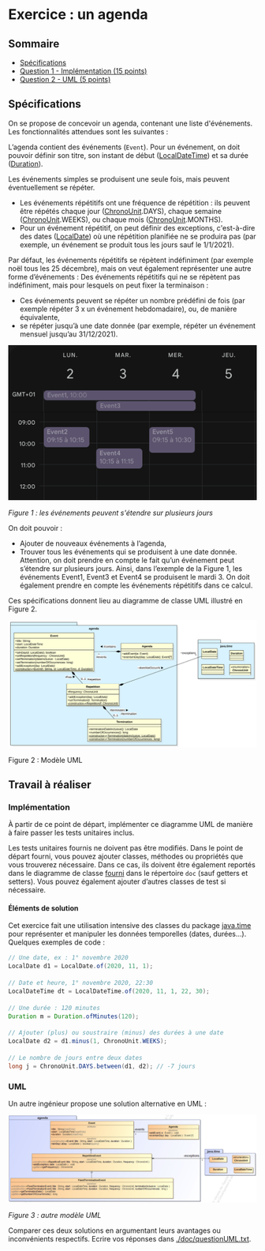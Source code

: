 # Exercice : un agenda

## Sommaire
- [Spécifications](#Spécifications)
- [Question 1 - Implémentation (15 points)](#Implémentation)
- [Question 2 - UML (5 points)](#UML)

## Spécifications
On se propose de concevoir un agenda, contenant une liste d'événements. Les fonctionnalités attendues sont les suivantes :

L’agenda contient des événements (`Event`). Pour un événement, on doit pouvoir définir son titre, son instant de début ([LocalDateTime](https://docs.oracle.com/javase/8/docs/api/java/time/LocalDateTime.html)) et sa durée ([Duration](https://docs.oracle.com/javase/8/docs/api/java/time/Duration.html)).

Les événements simples se produisent une seule fois, mais peuvent éventuellement se répéter.

- Les événements répétitifs ont une fréquence de répétition : ils peuvent être répétés chaque jour ([ChronoUnit](https://docs.oracle.com/javase/8/docs/api/java/time/temporal/ChronoUnit.html).DAYS), chaque semaine ([ChronoUnit](https://docs.oracle.com/javase/8/docs/api/java/time/temporal/ChronoUnit.html).WEEKS), ou chaque mois ([ChronoUnit](https://docs.oracle.com/javase/8/docs/api/java/time/temporal/ChronoUnit.html).MONTHS).
- Pour un événement répétitif, on peut définir des exceptions, c'est-à-dire des dates ([LocalDate](https://docs.oracle.com/javase/8/docs/api/java/time/LocalDate.html)) où une répétition planifiée ne se produira pas (par exemple, un événement se produit tous les jours sauf le 1/1/2021).

Par défaut, les événements répétitifs se répètent indéfiniment (par exemple noël tous les 25 décembre), mais on veut également représenter une autre forme d’événements : Des événements répétitifs qui ne se répètent pas indéfiniment, mais pour lesquels on peut fixer la terminaison :

- Ces événements peuvent se répéter un nombre prédéfini de fois (par exemple répéter 3 x un événement hebdomadaire), ou, de manière équivalente,
- se répéter jusqu’à une date donnée (par exemple, répéter un événement mensuel jusqu’au 31/12/2021).

![Overlap](./doc/overlap.png "Overlap")

_Figure 1 : les événements peuvent s'étendre sur plusieurs jours_

On doit pouvoir :

- Ajouter de nouveaux événements à l’agenda,
- Trouver tous les événements qui se produisent à une date donnée. Attention, 
on doit prendre en compte le fait qu’un événement peut s’étendre sur 
plusieurs jours. Ainsi, dans l’exemple de la Figure 1, les événements Event1, Event3 et Event4 se produisent le mardi 3. On doit également prendre en compte les événements répétitifs dans ce calcul.

Ces spécifications donnent lieu au diagramme de classe UML illustré en Figure 2.

![uml](./doc/uml.svg "UML")

Figure 2 : Modèle UML

## Travail à réaliser

### Implémentation
À partir de ce point de départ, implémenter ce diagramme UML de manière à faire passer les tests unitaires inclus.

Les tests unitaires fournis ne doivent pas être modifiés. Dans le point de départ fourni, 
vous pouvez ajouter classes, méthodes ou propriétés que vous trouverez nécessaire. 
Dans ce cas, ils doivent être également reportés dans le diagramme de classe [fourni](./doc) dans le répertoire `doc` (sauf getters et setters). Vous pouvez également ajouter d’autres classes de test si nécessaire.

#### Éléments de solution

Cet exercice fait une utilisation intensive des classes du package [java.time](https://docs.oracle.com/javase/8/docs/api/java/time/package-frame.html) pour représenter et manipuler les données temporelles (dates, durées…). Quelques exemples de code :
```java
// Une date, ex : 1° novembre 2020
LocalDate d1 = LocalDate.of(2020, 11, 1);

// Date et heure, 1° novembre 2020, 22:30
LocalDateTime dt = LocalDateTime.of(2020, 11, 1, 22, 30);

// Une durée : 120 minutes
Duration m = Duration.ofMinutes(120);

// Ajouter (plus) ou soustraire (minus) des durées à une date
LocalDate d2 = d1.minus(1, ChronoUnit.WEEKS);

// Le nombre de jours entre deux dates
long j = ChronoUnit.DAYS.between(d1, d2); // -7 jours
```
### UML
Un autre ingénieur propose une solution alternative en UML :

![other](./doc/other.png "Other")

_Figure 3 : autre modèle UML_

Comparer ces deux solutions en argumentant leurs avantages ou inconvénients respectifs. Ecrire vos réponses dans [./doc/questionUML.txt](./doc/questionUML.txt).

